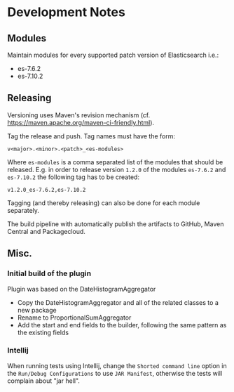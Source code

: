 # Development Notes

## Modules

Maintain modules for every supported patch version of Elasticsearch i.e.:
* es-7.6.2
* es-7.10.2


## Releasing

Versioning uses Maven's revision mechanism (cf. https://maven.apache.org/maven-ci-friendly.html).

Tag the release and push. Tag names must have the form:

```
v<major>.<minor>.<patch>_<es-modules>
```

Where `es-modules` is a comma separated list of the modules that should be released. E.g. in order to release version `1.2.0` of the modules `es-7.6.2` and `es-7.10.2` the following tag has to be created:

```
v1.2.0_es-7.6.2,es-7.10.2
```

Tagging (and thereby releasing) can also be done for each module separately. 

The build pipeline with automatically publish the artifacts to GitHub, Maven Central and Packagecloud.

## Misc.

### Initial build of the plugin

Plugin was based on the DateHistogramAggregator

* Copy the DateHistogramAggregator and all of the related classes to a new package
* Rename to ProportionalSumAggregator
* Add the start and end fields to the builder, following the same pattern as the existing fields


### Intellij

When running tests using Intellij, change the `Shorted command line` option in the `Run/Debug Configurations` to use `JAR Manifest`, otherwise the tests will complain about "jar hell".

